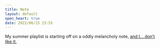 ```yaml
---
title: Note
layout: default
open_heart: true
date: 2022/06/15 23:53
---
```


My summer playlist is starting off on a oddly melancholy note, [and I… don’t like it.](https://m.youtube.com/watch?t=103&v=o3DalGQwBz0)
